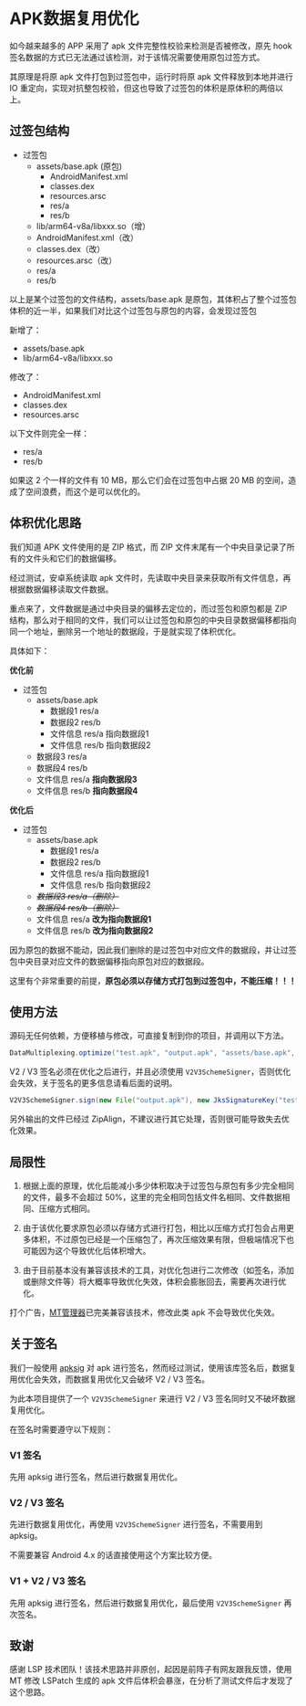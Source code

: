 # APK数据复用优化

如今越来越多的 APP 采用了 apk 文件完整性校验来检测是否被修改，原先 hook 签名数据的方式已无法通过该检测，对于该情况需要使用原包过签方式。

其原理是将原 apk 文件打包到过签包中，运行时将原 apk 文件释放到本地并进行 IO 重定向，实现对抗整包校验，但这也导致了过签包的体积是原体积的两倍以上。

## 过签包结构

- 过签包
    - assets/base.apk (原包)
        - AndroidManifest.xml
        - classes.dex
        - resources.arsc
        - res/a
        - res/b
    - lib/arm64-v8a/libxxx.so（增）
    - AndroidManifest.xml（改）
    - classes.dex（改）
    - resources.arsc（改）
    - res/a
    - res/b

以上是某个过签包的文件结构，assets/base.apk 是原包，其体积占了整个过签包体积的近一半，如果我们对比这个过签包与原包的内容，会发现过签包

新增了：

- assets/base.apk
- lib/arm64-v8a/libxxx.so

修改了：

- AndroidManifest.xml
- classes.dex
- resources.arsc

以下文件则完全一样：

- res/a
- res/b

如果这 2 个一样的文件有 10 MB，那么它们会在过签包中占据 20 MB 的空间，造成了空间浪费，而这个是可以优化的。

## 体积优化思路

我们知道 APK 文件使用的是 ZIP 格式，而 ZIP 文件末尾有一个中央目录记录了所有的文件头和它们的数据偏移。

经过测试，安卓系统读取 apk 文件时，先读取中央目录来获取所有文件信息，再根据数据偏移读取文件数据。

重点来了，文件数据是通过中央目录的偏移去定位的，而过签包和原包都是 ZIP 结构，那么对于相同的文件，我们可以让过签包和原包的中央目录数据偏移都指向同一个地址，删除另一个地址的数据段，于是就实现了体积优化。

具体如下：

**优化前**

- 过签包
    - assets/base.apk
        - 数据段1 res/a
        - 数据段2 res/b
        - 文件信息 res/a 指向数据段1
        - 文件信息 res/b 指向数据段2
    - 数据段3 res/a
    - 数据段4 res/b
    - 文件信息 res/a **指向数据段3**
    - 文件信息 res/b **指向数据段4**

**优化后**

- 过签包
    - assets/base.apk
        - 数据段1 res/a
        - 数据段2 res/b
        - 文件信息 res/a 指向数据段1
        - 文件信息 res/b 指向数据段2
    - _~~数据段3 res/a（删除）~~_
    - _~~数据段4 res/b（删除）~~_
    - 文件信息 res/a **改为指向数据段1**
    - 文件信息 res/b **改为指向数据段2**

因为原包的数据不能动，因此我们删除的是过签包中对应文件的数据段，并让过签包中央目录对应文件的数据偏移指向原包对应的数据段。

这里有个非常重要的前提，**原包必须以存储方式打包到过签包中，不能压缩！！！**

## 使用方法

源码无任何依赖，方便移植与修改，可直接复制到你的项目，并调用以下方法。

``` Java
DataMultiplexing.optimize("test.apk", "output.apk", "assets/base.apk", true);
```

V2 / V3 签名必须在优化之后进行，并且必须使用 `V2V3SchemeSigner`，否则优化会失效，关于签名的更多信息请看后面的说明。

``` Java
V2V3SchemeSigner.sign(new File("output.apk"), new JksSignatureKey("test.jks", "123456", "123456", "123456"), true, true);
```

另外输出的文件已经过 ZipAlign，不建议进行其它处理，否则很可能导致失去优化效果。

## 局限性

1. 根据上面的原理，优化后能减小多少体积取决于过签包与原包有多少完全相同的文件，最多不会超过
   50%，这里的完全相同包括文件名相同、文件数据相同、压缩方式相同。

2. 由于该优化要求原包必须以存储方式进行打包，相比以压缩方式打包会占用更多体积，不过原包已经是一个压缩包了，再次压缩效果有限，但极端情况下也可能因为这个导致优化后体积增大。

3. 由于目前基本没有兼容该技术的工具，对优化包进行二次修改（如签名，添加或删除文件等）将大概率导致优化失效，体积会膨胀回去，需要再次进行优化。

打个广告，[MT管理器](https://mt2.cn/)已完美兼容该技术，修改此类 apk 不会导致优化失效。

## 关于签名

我们一般使用 [apksig](https://android.googlesource.com/platform/tools/apksig/) 对 apk
进行签名，然而经过测试，使用该库签名后，数据复用优化会失效，而数据复用优化又会破坏 V2 / V3 签名。

为此本项目提供了一个 `V2V3SchemeSigner` 来进行 V2 / V3 签名同时又不破坏数据复用优化。

在签名时需要遵守以下规则：

### V1 签名

先用 apksig 进行签名，然后进行数据复用优化。

### V2 / V3 签名

先进行数据复用优化，再使用 `V2V3SchemeSigner` 进行签名，不需要用到 apksig。

不需要兼容 Android 4.x 的话直接使用这个方案比较方便。

### V1 + V2 / V3 签名

先用 apksig 进行签名，然后进行数据复用优化，最后使用 `V2V3SchemeSigner` 再次签名。

## 致谢

感谢 LSP 技术团队！该技术思路并非原创，起因是前阵子有网友跟我反馈，使用 MT 修改 LSPatch 生成的 apk
文件后体积会暴涨，在分析了测试文件后才发现了这个思路。